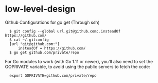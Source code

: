 # low-level-design


Github Configurations for go get (Through ssh)

```
  $ git config --global url.git@github.com:.insteadOf https://github.com/
  $ cat ~/.gitconfig
  [url "git@github.com:"]
      insteadOf = https://github.com/
  $ go get github.com/private/repo
```

For Go modules to work (with Go 1.11 or newer), you'll also need to set the GOPRIVATE variable, to avoid using the public servers to fetch the code:
 
```
  export GOPRIVATE=github.com/private/repo
```
